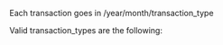 Each transaction goes in <TRANSACTIONSDIRECTORY>/year/month/transaction_type

Valid transaction_types are the following:
<INPUTTYPES>
